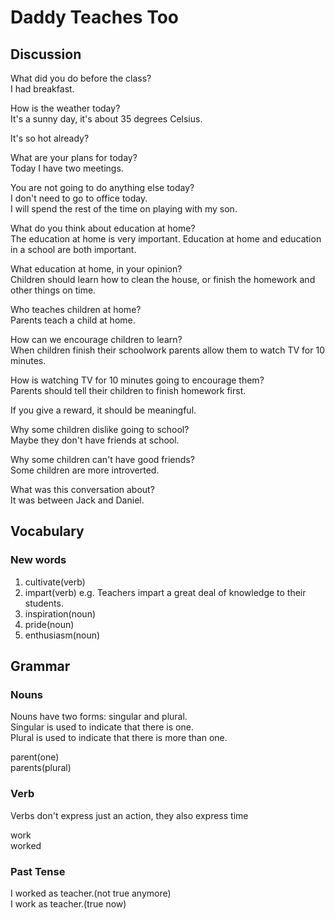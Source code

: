 # Daddy Teaches Too
## Discussion
What did you do before the class?  
I had breakfast.  

How is the weather today?  
It's a sunny day, it's about 35 degrees Celsius.  

It's so hot already?  

What are your plans for today?  
Today I have two meetings.  

You are not going to do anything else today?  
I don't need to go to office today.  
I will spend the rest of the time on playing with my son.   

What do you think about education at home?  
The education at home is very important. Education at home and education in a school are both important.  

What education at home, in your opinion?  
Children should learn how to clean the house, or finish the homework and other things on time.  

Who teaches children at home?  
Parents teach a child at home.  

How can we encourage children to learn?  
When children finish their schoolwork parents allow them to watch TV for 10 minutes.  

How is watching TV for 10 minutes going to encourage them?  
Parents should tell their children to finish homework first.   

If you give a reward, it should be meaningful. 

Why some children dislike going to school?  
Maybe they don't have friends at school.  

Why some children can't have good friends?  
Some children are more introverted.  

What was this conversation about?  
It was between Jack and Daniel.  

## Vocabulary
### New words
1. cultivate(verb)
1. impart(verb) e.g. Teachers impart a great deal of knowledge to their students.
1. inspiration(noun)
1. pride(noun)
1. enthusiasm(noun)

## Grammar
### Nouns
Nouns have two forms: singular and plural.  
Singular is used to indicate that there is one.  
Plural is used to indicate that there is more than one.  

parent(one)  
parents(plural)  

### Verb
Verbs don't express just an action, they also express time

work  
worked  

### Past Tense
I worked as teacher.(not true anymore)  
I work as teacher.(true now)  
